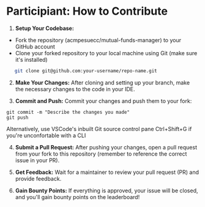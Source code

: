 # Participiant: How to Contribute
1. **Setup Your Codebase:**

- Fork the repository (acmpesuecc/mutual-funds-manager) to your GitHub account
- Clone your forked repository to your local machine using Git (make sure it's installed)
```bash
   git clone git@github.com:your-username/repo-name.git
```
2. **Make Your Changes:** After cloning and setting up your branch, make the necessary changes to the code in your IDE.

3. **Commit and Push:** Commit your changes and push them to your fork:
```
git commit -m "Describe the changes you made"
git push
```
Alternatively, use VSCode's inbuilt Git source control pane Ctrl+Shift+G if you're unconfortable with a CLI

4. **Submit a Pull Request:** After pushing your changes, open a pull request from your fork to this repository (remember to reference the correct issue in your PR).

5. **Get Feedback:** Wait for a maintainer to review your pull request (PR) and provide feedback.

6. **Gain Bounty Points:** If everything is approved, your issue will be closed, and you'll gain bounty points on the leaderboard!
